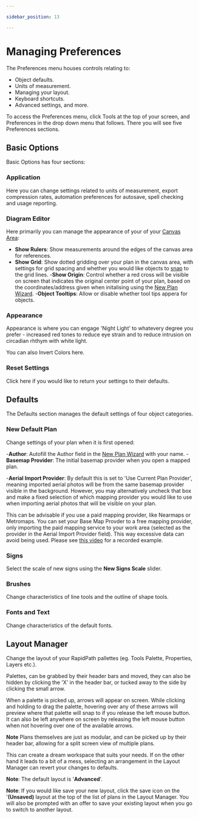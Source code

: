 ```yaml
---

sidebar_position: 13

---
```

# Managing Preferences

The Preferences menu houses controls relating to:

- Object defaults.
- Units of measurement.
- Managing your layout.
- Keyboard shortcuts.
- Advanced settings, and more.

To access the Preferences menu, click Tools at the top of your screen, and Preferences in the drop down menu that follows.
There you will see five Preferences sections.

## Basic Options

Basic Options has four sections:

### Application

Here you can change settings related to units of measurement, export compression rates, automation preferences for autosave, spell checking and usage reporting.

### Diagram Editor

Here primarily you can manage the appearance of your of your [Canvas Area](/docs/rapidplan/the-canvas/):

- **Show Rulers**: Show measurements around the edges of the canvas area for references.
- **Show Grid**: Show dotted gridding over your plan in the canvas area, with settings for grid spacing and whether you would like objects to [snap](/docs/rapidplan/rapidpath-basics/control-point-snapping.md) to the grid lines.
-**Show Origin**: Control whether a red cross will be visible on screen that indicates the original center point of your plan, based on the coordinates/address given when initalising using the [New Plan Wizard](/docs/rapidplan/integrated-mapping/accessing-integrated-mapping.md).
-**Object Tooltips**: Allow or disable whether tool tips appera for objects.

### Appearance

Appearance is where you can engage 'Night Light' to whatevery degree you prefer - increased red tones to reduce eye strain and to reduce intrusion on circadian rhthym with white light.

You can also Invert Colors here.

### Reset Settings

Click here if you would like to return your settings to their defaults.

## Defaults

The Defaults section manages the default settings of four object categories.

### New Default Plan

Change settings of your plan when it is first opened:

-**Author**: Autofill the Author field in the  [New Plan Wizard](/docs/rapidplan/integrated-mapping/accessing-integrated-mapping.md) with your name.
-**Basemap Provider**: The initial basemap provider when you open a mapped plan.

-**Aerial Import Provider**: By default this is set to 'Use Current Plan Provider', meaning imported aerial photos will be from the same basemap provider visible in the background.
However, you may alternatively uncheck that box and make a fixed selection of which mapping provider you would like to use when importing aerial photos that will be visible on your plan.

This can be advisable if you use a paid mapping provider, like Nearmaps or Metromaps.
You can set your Base Map Provder to a free mapping provider, only importing the paid mapping service to your work area (selected as the provider in the Aerial Import Provider field). This way excessive data can avoid being used.
Please see [this video](https://www.youtube.com/watch?v=e8N9n5So7Og&pp=ygUSbmVhcm1hcHMgcmFwaWRwbGFu) for a recorded example.

### Signs

Select the scale of new signs using the **New Signs Scale** slider.

### Brushes

Change characteristics of line tools and the outline of shape tools.

### Fonts and Text

Change characteristics of the default fonts.

## Layout Manager

Change the layout of your RapidPath pallettes (eg. Tools Palette, Properties, Layers etc.).

Palettes, can be grabbed by their header bars and moved, they can also be hidden by clicking the 'X' in the header bar, or tucked away to the side by clicking the small arrow.

When a palette is picked up, arrows will appear on screen. While clicking and holding to drag the palette, hovering over any of these arrows will preview where that palette will snap to if you release the left mouse button.
It can also be left anywhere on screen by releasing the left mouse button when not hovering over one of the available arrows.

**Note** Plans themselves are just as modular, and can be picked up by their header bar, allowing for a split screen view of multiple plans.

This can create a dream workspace that suits your needs. If on the other hand it leads to a bit of a mess, selecting an arrangement in the Layout Manager can revert your changes to defaults.

**Note**: The default layout is '**Advanced**'.

**Note**: If you would like save your new layout, click the save icon on the '**(Unsaved)** layout at the top of the list of plans in the Layout Manager.
You will also be prompted with an offer to save your existing layout when you go to switch to another layout.
